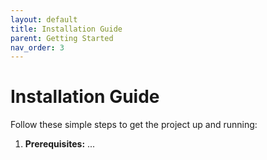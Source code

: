 ```yaml
---
layout: default
title: Installation Guide
parent: Getting Started
nav_order: 3
---
```

# Installation Guide

Follow these simple steps to get the project up and running:

1.  **Prerequisites:** ...